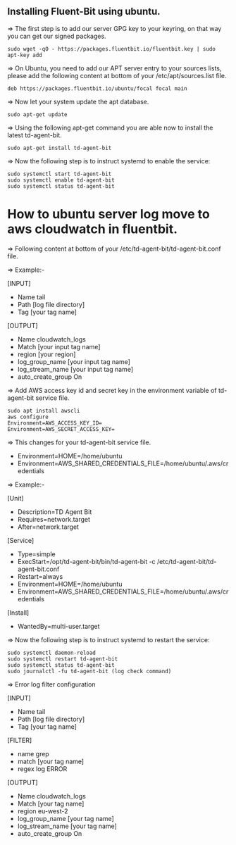 ## Installing Fluent-Bit using ubuntu.

=> The first step is to add our server GPG key to your keyring, on that way you can get our signed packages.

    sudo wget -qO - https://packages.fluentbit.io/fluentbit.key | sudo apt-key add

=> On Ubuntu, you need to add our APT server entry to your sources lists, please add the following content at bottom of your /etc/apt/sources.list file.

    deb https://packages.fluentbit.io/ubuntu/focal focal main

=> Now let your system update the apt database.

    sudo apt-get update

=> Using the following apt-get command you are able now to install the latest td-agent-bit.

    sudo apt-get install td-agent-bit

=> Now the following step is to instruct systemd to enable the service:

    sudo systemctl start td-agent-bit
    sudo systemctl enable td-agent-bit
    sudo systemctl status td-agent-bit
# How to ubuntu server log move to aws cloudwatch in fluentbit.

=> Following content at bottom of your /etc/td-agent-bit/td-agent-bit.conf file.

=> Example:-

[INPUT]


- Name tail
- Path [log file directory]
- Tag [your tag name]

[OUTPUT]

- Name cloudwatch_logs
- Match [your input tag name]
- region [your region]
- log_group_name [your input tag name]
- log_stream_name [your input tag name]
- auto_create_group On

=> Add AWS access key id and secret key in the environment variable of td-agent-bit service file.

    sudo apt install awscli
    aws configure
    Environment=AWS_ACCESS_KEY_ID=
    Environment=AWS_SECRET_ACCESS_KEY=

=> This changes for your td-agent-bit service file.

- Environment=HOME=/home/ubuntu
- Environment=AWS_SHARED_CREDENTIALS_FILE=/home/ubuntu/.aws/credentials

=> Example:-

[Unit]

- Description=TD Agent Bit
- Requires=network.target
- After=network.target

[Service]

- Type=simple
- ExecStart=/opt/td-agent-bit/bin/td-agent-bit -c /etc/td-agent-bit/td-agent-bit.conf
- Restart=always
- Environment=HOME=/home/ubuntu
- Environment=AWS_SHARED_CREDENTIALS_FILE=/home/ubuntu/.aws/credentials

[Install]

- WantedBy=multi-user.target

=> Now the following step is to instruct systemd to restart the service:

    sudo systemctl daemon-reload
    sudo systemctl restart td-agent-bit
    sudo systemctl status td-agent-bit
    sudo journalctl -fu td-agent-bit (log check command)

=> Error log filter configuration

[INPUT]

- Name tail
- Path [log file directory]
- Tag [your tag name]

[FILTER]

- name grep
- match [your tag name]
- regex log ERROR

[OUTPUT]

- Name cloudwatch_logs
- Match [your tag name]
- region eu-west-2
- log_group_name [your tag name]
- log_stream_name [your tag name]
- auto_create_group On
